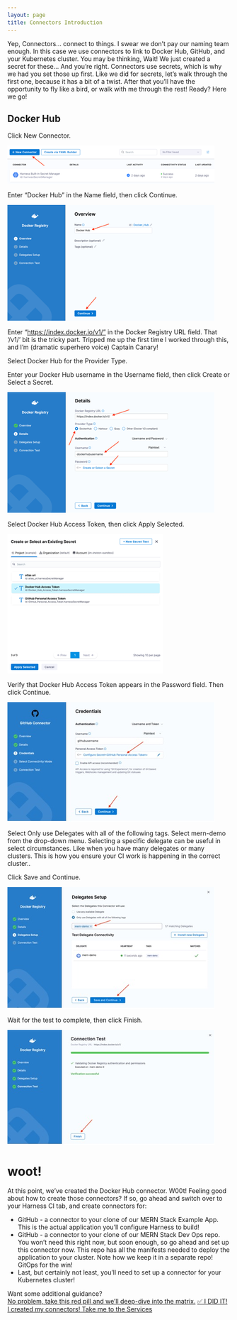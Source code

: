 ```yaml
---
layout: page
title: Connectors Introduction
---
```


Yep, Connectors… connect to things. I swear we don’t pay our naming team enough. In this case we use connectors to link to Docker Hub, GitHub, and your Kubernetes cluster. You may be thinking, Wait! We just created a secret for these… And you’re right. Connectors use secrets, which is why we had you set those up first. Like we did for secrets, let’s walk through the first one, because it has a bit of a twist. After that you’ll have the opportunity to fly like a bird, or walk with me through the rest! Ready? Here we go!  

## Docker Hub

Click New Connector.

![New Connector button](2022-07-20-14-29-01.png)

Enter “Docker Hub” in the Name field, then click Continue.

![Overview of Connector screen](2022-07-20-14-29-44.png)

Enter “https://index.docker.io/v1/” in the Docker Registry URL field. That ‘/v1/’ bit is the tricky part. Tripped me up the first time I worked through this, and I’m (dramatic superhero voice) Captain Canary!

Select Docker Hub for the Provider Type.

Enter your Docker Hub username in the Username field, then click Create or Select a Secret.

![Details of the Connector](2022-07-20-14-30-24.png)

Select Docker Hub Access Token, then click Apply Selected.

![](2022-07-20-14-30-51.png)

Verify that Docker Hub Access Token appears in the Password field. Then click Continue.

![](../assets/images/image018.jpg)

Select Only use Delegates with all of the following tags. Select mern-demo from the drop-down menu. Selecting a specific delegate can be useful in select circumstances. Like when you have many delegates or many clusters. This is how you ensure your CI work is happening in the correct cluster..

Click Save and Continue.

![](../assets/images/image011.jpg)


Wait for the test to complete, then click Finish.

![](../assets/images/image012.jpg)

# woot!
At this point, we’ve created the Docker Hub connector. W00t! Feeling good about how to create those connectors? If so, go ahead and switch over to your Harness CI tab, and create connectors for:
- GitHub - a connector to your clone of our MERN Stack Example App. This is the actual application you’ll configure Harness to build!
- GitHub - a connector to your clone of our MERN Stack Dev Ops repo. You won’t need this right now, but soon enough, so go ahead and set up this connector now. This repo has all the manifests needed to deploy the application to your cluster. Note how we keep it in a separate repo! GitOps for the win!
- Last, but certainly not least, you’ll need to set up a connector for your Kubernetes cluster!

Want some additional guidance?  
<a class="btn btn-primary" href="Connectors/connectorDetails">No problem, take this red pill and we’ll deep-dive into the matrix.</a>
<a class="btn btn-primary" href="Services/ServicesIntro">✅ I DID IT! I created my connectors! Take me to the Services</a>